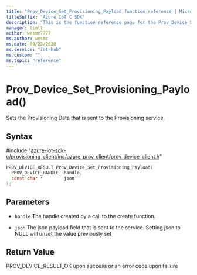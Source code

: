 ```yaml
---                             
title: "Prov_Device_Set_Provisioning_Payload function reference | Microsoft Docs" 
titleSuffix: "Azure IoT C SDK"            
description: "This is the function reference page for the Prov_Device_Set_Provisioning_Payload() function in the Azure IoT C SDK. This SDK is used with Azure IoT Hub and Azure IoT Hub Device Provisioning Service"            
manager: timlt                 
author: wesmc7777              
ms.author: wesmc               
ms.date: 09/23/2020                    
ms.service: "iot-hub"             
ms.custom: ""                
ms.topic: "reference"        
---                            
```


# Prov_Device_Set_Provisioning_Payload()

Sets the Provisioning Data that is sent to the Provisioning service.

## Syntax

\#include "[azure-iot-sdk-c/provisioning_client/inc/azure_prov_client/prov_device_client.h](../prov-device-client-h.md)"  
```C
PROV_DEVICE_RESULT Prov_Device_Set_Provisioning_Payload(
  PROV_DEVICE_HANDLE  handle,
  const char *        json
);
```

## Parameters
* `handle` The handle created by a call to the create function. 

* `json` The json payload field that is sent to the service. Setting json to NULL will unset the value previously set

## Return Value
PROV_DEVICE_RESULT_OK upon success or an error code upon failure

